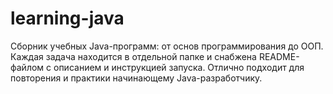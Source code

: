 # learning-java
Сборник учебных Java-программ: от основ программирования до ООП. Каждая задача находится в отдельной папке и снабжена README-файлом с описанием и инструкцией запуска. Отлично подходит для повторения и практики начинающему Java-разработчику.
